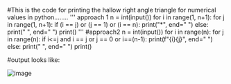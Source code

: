 #This is the code for printing the hallow right angle triangle for numerical values in python........
'''
approach 1
n = int(input())
for i in range(1, n+1):
    for j in range(1, n+1):
        if (i == j) or (j == 1) or (i == n):
            print("*", end=" ")
        else:
            print(" ", end=" ")
    print()
'''
#approach2
n = int(input())
for i in range(n):
  for j in range(n):
    if i<=j and i == j or j == 0 or i==(n-1):
      print(f"{i}{j}", end=" ")
    else:
      print("  ", end=" ")
  print()


  #output looks like:

  ![image](https://github.com/GaneshPelluru/Python-codes-/assets/128490912/9ad4695c-1c7e-4252-91e4-ca620741a6d4)

